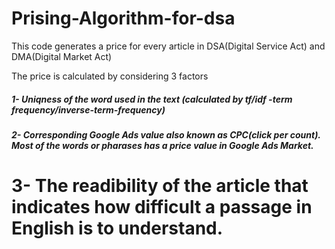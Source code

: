 # Prising-Algorithm-for-dsa

This code generates a price for every article in DSA(Digital Service Act) and DMA(Digital Market Act)

The price is calculated by considering 3 factors
##### 1- Uniqness of the word used in the text (calculated by tf/idf -term frequency/inverse-term-frequency)
##### 2- Corresponding Google Ads value also known as CPC(click per count). Most of the words or pharases has a price value in Google Ads Market. 
# 3- The readibility of the article that indicates how difficult a passage in English is to understand.

